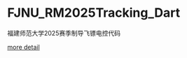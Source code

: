 # FJNU_RM2025Tracking_Dart
福建师范大学2025赛季制导飞镖电控代码

[more detail](coperlm.github.io/2024/11/24/RoboMaster福建师范大学2025赛季-飞镖组开发日志)
